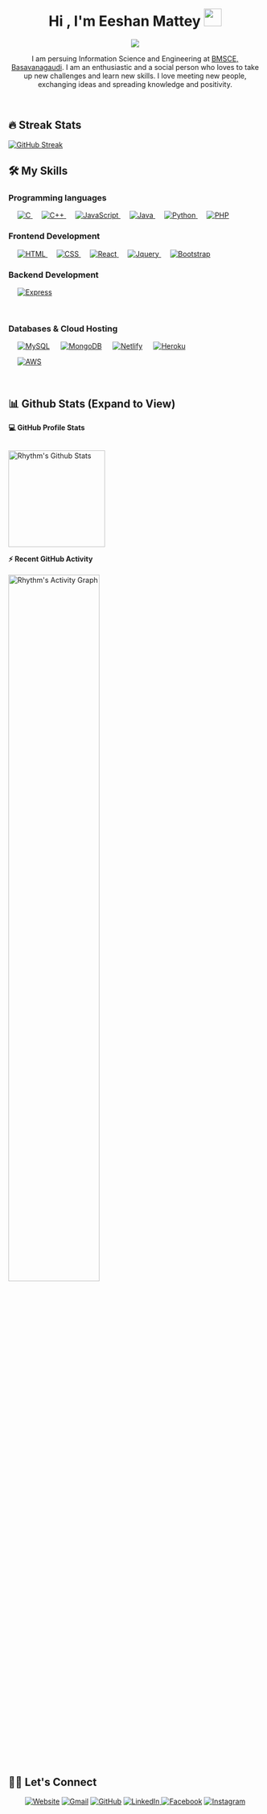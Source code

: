 <h1 align="center">Hi , I'm Eeshan Mattey <img src="https://media.giphy.com/media/hvRJCLFzcasrR4ia7z/giphy.gif" width="35"></h1>
<p align="center">
  <a href="https://github.com/DenverCoder1/readme-typing-svg"><img src="https://readme-typing-svg.herokuapp.com?lines=Information+Science+Student;Full+Stack+Web+Developer;DS%20|%20DevOps%20|%20Enthusiast;Graphic%20Designer;Always%20learning%20new%20things&center=true&width=500&height=50"></a>
</p>
<p align="center">I am persuing Information Science and Engineering at <a href="https://www.bmsce.ac.in/" target="_blank"> BMSCE, Basavanagaudi</a>. I am an enthusiastic and a social person who loves to take up new challenges and learn new skills. I love meeting new people, exchanging ideas and spreading knowledge and positivity.</p>
<br>

## 🔥 Streak Stats
[![GitHub Streak](https://github-readme-streak-stats.herokuapp.com?user=eeshan8503&theme=dark&hide_border=true&date_format=j%20M%5B%20Y%5D)](https://git.io/streak-stats)


## 🛠️ My Skills

### Programming languages

<p align="left"> 
  &emsp; 
  <a href="https://www.cprogramming.com/" target="_blank"> 
    <img alt="C" src="https://img.shields.io/badge/C%20-%232370ED.svg?logo=c&logoColor=white">
  </a> 
  &emsp;
  <a href="https://www.w3schools.com/cpp/" target="_blank"> 
    <img alt="C++" src="https://img.shields.io/badge/C++%20-%2300599C.svg?logo=c%2B%2B&logoColor=white">
  </a> 
  &emsp;
  <a href="https://developer.mozilla.org/en-US/docs/Web/JavaScript" target="_blank"> 
     <img alt="JavaScript" src="https://img.shields.io/badge/JavaScript%20-%23F7DF1E.svg?logo=javascript&logoColor=black">
   </a>
  &emsp;
  <a href="https://www.java.com" target="_blank"> 
    <img alt="Java" src="https://img.shields.io/badge/Java-%23007396.svg?logo=java&logoColor=white">
  </a>
  &emsp;
   <a href="https://www.python.org" target="_blank">
    <img alt="Python" src="https://img.shields.io/badge/Python%20-%2314354C.svg?logo=python&logoColor=white">
  </a>
  &emsp;
  <a href="https://www.php.net/">
    <img alt="PHP" src="https://img.shields.io/badge/PHP-%23777BB4.svg?logo=php&logoColor=white"/>
  </a>
</p>

### Frontend Development
<p align="left"> 
  &emsp; 
  <a href="" target="_blank"> 
   <img alt="HTML" src="https://img.shields.io/badge/HTML5%20-%23E34F26.svg?logo=html5&logoColor=white">
  </a>   
  &emsp;
  <a href="" target="_blank">
    <img alt="CSS" src="https://img.shields.io/badge/CSS%20-%231572B6.svg?logo=css3&logoColor=white">
  </a>
  &emsp;
  <a href="" target="_blank"> 
    <img alt="React" src="https://img.shields.io/badge/react-%2307405e.svg?style=flat&logo=react&logoColor=white%22"/>
  </a>
  &emsp;
  <a href="" target="_blank"> 
    <img alt="Jquery" src="https://img.shields.io/badge/jquery-%2307405e.svg?style=flat&logo=jquery&logoColor=white%22"/>
  </a>
   &emsp;
  <a href="" target="_blank"> 
    <img alt="Bootstrap" src="https://img.shields.io/badge/Bootstrap-%23563D7C.svg?style=flat&logo=bootstrap&logoColor=white"/>
  </a>
</p>

### Backend Development
<p align="left">
  &emsp;
    <a href=""><img alt="Express" src="https://img.shields.io/badge/express-%2307405e.svg?style=flat&logo=express&logoColor=white%22"></a>
 </p>
<br/>

### Databases & Cloud Hosting
<p align="left">
  &emsp;
    <a href="https://www.mysql.com/"><img alt="MySQL" src="https://img.shields.io/badge/MySQL-%2300f.svg?style=flat&llogo=mysql&logoColor=white"></a>
  &emsp;
    <a href="https://www.sqlite.org/"><img alt="MongoDB" src ="https://img.shields.io/badge/mongodb-%2307405e.svg?style=flat&logo=mongodb&logoColor=white%22"/></a>
  &emsp;
    <a href="https://www.github.com"><img alt="Netlify" src="https://img.shields.io/badge/netlify-%2307405e.svg?style=flat&logo=netlify&logoColor=white%22"></a>
  &emsp;
    <a href="https://www.heroku.com/"><img alt="Heroku" src="https://img.shields.io/badge/Heroku%20-%23430098.svg?logo=heroku&logoColor=white"></a>  
 </p>
 &emsp;
    <a href="https://www.heroku.com/"><img alt="AWS" src="https://img.shields.io/badge/aws-%2307405e.svg?style=flat&logo=amazon&logoColor=white%22"></a>  
 </p>
<br/>

## 📊 Github Stats (Expand to View) 

  <summary><b>💻 GitHub Profile Stats</b></summary>
  <br/>
  <p>
    <a href="https://github.com/anuraghazra/github-readme-stats"><img alt="Rhythm's Github Stats" src="https://github-readme-stats.vercel.app/api?username=eeshan8503&show_icons=true&count_private=true&theme=algolia" height="192px"/></a>
  </p>

  <summary><b>⚡ Recent GitHub Activity</b></summary>
  <br/>
   <a href="https://github.com/eeshan8503"><img width="60%" alt="Rhythm's Activity Graph" src="https://activity-graph.herokuapp.com/graph?username=eeshan8503&custom_title=Eeshan%20Mattey%27s%20Contribution%20Graph&theme=react-dark"/></a>
  <br/>

<br/>

## 🙋‍♀️ Let's Connect
<p align="center">
  <a href=""><img src="https://img.icons8.com/bubbles/50/000000/web.png" alt="Website"/></a>
	<a href="mailto:armaanbgp@gmail.com"><img src="https://img.icons8.com/bubbles/50/000000/gmail.png" alt="Gmail"/></a>
	<a href="https://github.com/rhythmshandlya"><img src="https://img.icons8.com/bubbles/50/000000/github.png" alt="GitHub"/></a>
	<a href="linkedin.com/in/rhythm-shandlya-a1a949201/"><img src="https://img.icons8.com/bubbles/50/000000/linkedin.png" alt="LinkedIn"/>  </a>
	<a href="https://www.facebook.com/rythm.shandlya/"><img src="https://img.icons8.com/bubbles/50/000000/facebook-new.png" alt="Facebook"/></a>
	<a href="https://instagram.com/rhythmshandlya"><img src="https://img.icons8.com/bubbles/50/000000/instagram.png" alt="Instagram"/></a>
</a>
</p>
